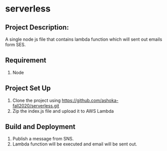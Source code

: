 # serverless

## Project Description:
A single node js file that contains lambda function which will sent out emails form SES.

## Requirement
1. Node

## Project Set Up
1. Clone the project using https://github.com/ashoka-fall2020/serverless.git
2. Zip the index.js file and upload it to AWS Lambda
   
## Build and Deployment
1. Publish a message from SNS.
2. Lambda function will be executed and email will be sent out.

